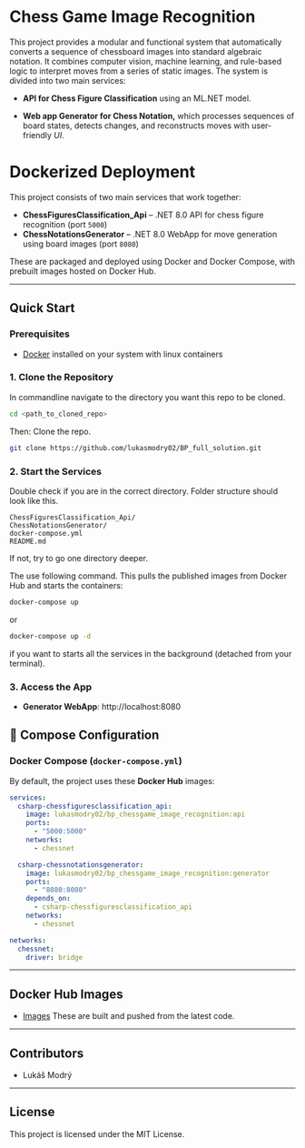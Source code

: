# Chess Game Image Recognition

This project provides a modular and functional system that automatically converts a sequence of chessboard images into standard algebraic notation. It combines computer vision, machine learning, and rule-based logic to interpret moves from a series of static images. The system is divided into two main services:

- **API for Chess Figure Classification** using an ML.NET model.

- **Web app Generator for Chess Notation,** which processes sequences of board states, detects changes,
and reconstructs moves with user-friendly *UI*.

# Dockerized Deployment

This project consists of two main services that work together:
- **ChessFiguresClassification_Api** – .NET 8.0 API for chess figure recognition (port `5000`)
- **ChessNotationsGenerator** – .NET 8.0 WebApp for move generation using board images (port `8080`)

These are packaged and deployed using Docker and Docker Compose, with prebuilt images hosted on Docker Hub.

---

## Quick Start 

### Prerequisites
- [Docker](https://docs.docker.com/get-docker/) installed on your system with linux containers

### 1. Clone the Repository
In commandline navigate to the directory you want this repo to be cloned.
```bash
cd <path_to_cloned_repo>
```
Then: Clone the repo.  
```bash
git clone https://github.com/lukasmodry02/BP_full_solution.git
```

### 2. Start the Services
Double check if you are in the correct directory.
Folder structure should look like this.
```
ChessFiguresClassification_Api/
ChessNotationsGenerator/
docker-compose.yml
README.md
```

If not, try to go one directory deeper.

The use following command.
This pulls the published images from Docker Hub and starts the containers:

```bash
docker-compose up
```
or 
```bash
docker-compose up -d
```
if you want to starts all the services in the background (detached from your terminal).

### 3. Access the App
- **Generator WebApp**: http://localhost:8080

## 🔧 Compose Configuration

### Docker Compose (`docker-compose.yml`)
By default, the project uses these **Docker Hub** images:

```yaml
services:
  csharp-chessfiguresclassification_api:
    image: lukasmodry02/bp_chessgame_image_recognition:api
    ports:
      - "5000:5000"
    networks:
      - chessnet

  csharp-chessnotationsgenerator:
    image: lukasmodry02/bp_chessgame_image_recognition:generator
    ports:
      - "8080:8080"
    depends_on:
      - csharp-chessfiguresclassification_api
    networks:
      - chessnet

networks:
  chessnet:
    driver: bridge
```


---

## Docker Hub Images
- [Images](https://hub.docker.com/r/lukasmodry02/bp_chessgame_image_recognition/tags)
These are built and pushed from the latest code.

---

## Contributors
- Lukáš Modrý

---

## License
This project is licensed under the MIT License.
